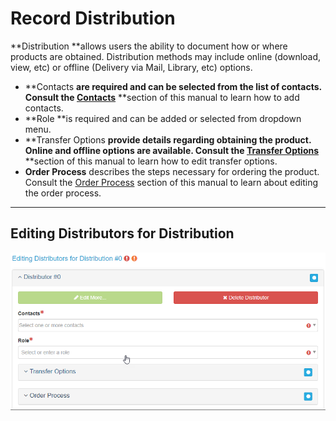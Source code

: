 # Record Distribution

**Distribution **allows users the ability to document how or where products are obtained. Distribution methods may include online \(download, view, etc\) or offline \(Delivery via Mail, Library, etc\) options.

* **Contacts **are required and can be selected from the list of contacts. Consult the [**Contacts**](/contacts.md)** **section of this manual to learn how to add contacts.
* **Role **is required and can be added or selected from dropdown menu.
* **Transfer Options **provide details regarding obtaining the product. Online and offline options are available. Consult the [**Transfer Options**](/record/edit/quality/edit-distributors.md)** **section of this manual to learn how to edit transfer options.
* **Order Process** describes the steps necessary for ordering the product. Consult the [Order Process](/record/edit/quality/order-process.md) section of this manual to learn about editing the order process.

---

## Editing Distributors for Distribution

![](/assets/Editing_Distributors_For_Distribution_Window.png)

